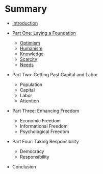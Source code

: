 # Summary

* [Introduction](README.md)

* [Part One: Laying a Foundation](part-one/README.md)
    * [Optimism](part-one/Optimism.md)
    * [Humanism](part-one/Humanism.md)
    * [Knowledge](part-one/Knowledge.md)
    * [Scarcity](part-one/Scarcity.md)
    * [Needs](part-one/Needs.md)

* Part Two: Getting Past Capital and Labor
    * Population
    * Capital
    * Labor
    * Attention

* Part Three: Enhancing Freedom
    * Economic Freedom
    * Informational Freedom
    * Psychological Freedom

* Part Four: Taking Responsibility
    * Democracy
    * Responsibility

* Conclusion
